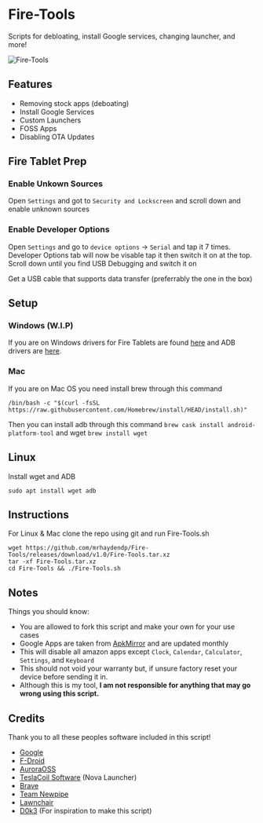 # Fire-Tools

Scripts for debloating, install Google services, changing launcher, and more!

![Fire-Tools](https://github.com/mrhaydendp/Fire-Tools/blob/main/Screenshots/Fire%20Tools.png)

## Features
- Removing stock apps (deboating)
- Install Google Services
- Custom Launchers
- FOSS Apps
- Disabling OTA Updates

## Fire Tablet Prep
### Enable Unkown Sources
Open `Settings` and got to `Security and Lockscreen` and scroll down and enable unknown sources

### Enable Developer Options
Open `Settings` and go to `device options` -> `Serial` and tap it 7 times.
Developer Options tab will now be visable tap it then switch it on at the top.
Scroll down until you find USB Debugging and switch it on


Get a USB cable that supports data transfer (preferrably the one in the box)

## Setup
### Windows (W.I.P)
If you are on Windows drivers for Fire Tablets are found [here](https://developer.amazon.com/docs/fire-tablets/connecting-adb-to-device.html) and ADB drivers are [here](https://adb.clockworkmod.com/).

### Mac
If you are on Mac OS you need install brew through this command
```
/bin/bash -c "$(curl -fsSL https://raw.githubusercontent.com/Homebrew/install/HEAD/install.sh)"
```
Then you can install adb through this command `brew cask install android-platform-tool` and wget `brew install wget`

## Linux
Install wget and ADB
```
sudo apt install wget adb
```

## Instructions
For Linux & Mac clone the repo using git and run Fire-Tools.sh
```
wget https://github.com/mrhaydendp/Fire-Tools/releases/download/v1.0/Fire-Tools.tar.xz
tar -xf Fire-Tools.tar.xz
cd Fire-Tools && ./Fire-Tools.sh
```

## Notes
Things you should know:
- You are allowed to fork this script and make your own for your use cases
- Google Apps are taken from [ApkMirror](https://www.apkmirror.com/) and are updated monthly
- This will disable all amazon apps except `Clock`, `Calendar`, `Calculator`, `Settings`, and `Keyboard`
- This should not void your warranty but, if unsure factory reset your device before sending it in.
- Although this is my tool, **I am not responsible for anything that may go wrong using this script.**

## Credits
Thank you to all these peoples software included in this script!
- [Google](https://www.android.com/)
- [F-Droid](https://www.f-droid.org/en/about/)
- [AuroraOSS](https://auroraoss.com/contact/)
- [TeslaCoil Software](https://play.google.com/store/apps/developer?id=TeslaCoil%20Software&hl=en_US&gl=US) (Nova Launcher)
- [Brave](https://brave.com/about/)
- [Team Newpipe](https://github.com/TeamNewPipe)
- [Lawnchair](https://github.com/LawnchairLauncher/Lawnchair)
- [D0k3](https://github.com/d0k3) (For inspiration to make this script)
